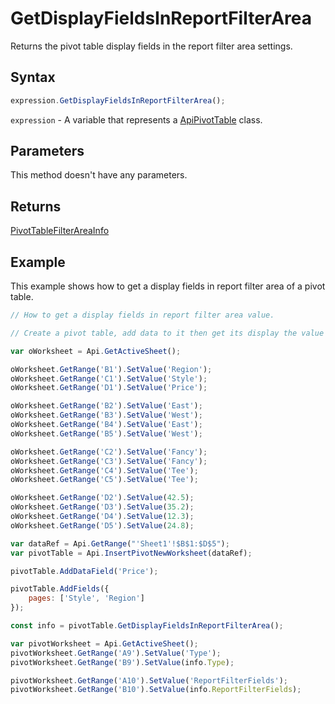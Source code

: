 # GetDisplayFieldsInReportFilterArea

Returns the pivot table display fields in the report filter area settings.

## Syntax

```javascript
expression.GetDisplayFieldsInReportFilterArea();
```

`expression` - A variable that represents a [ApiPivotTable](../ApiPivotTable.md) class.

## Parameters

This method doesn't have any parameters.

## Returns

[PivotTableFilterAreaInfo](../../Enumeration/PivotTableFilterAreaInfo.md)

## Example

This example shows how to get a display fields in report filter area of a pivot table.

```javascript editor-xlsx
// How to get a display fields in report filter area value.

// Create a pivot table, add data to it then get its display the value of a display fields in report filter.

var oWorksheet = Api.GetActiveSheet();

oWorksheet.GetRange('B1').SetValue('Region');
oWorksheet.GetRange('C1').SetValue('Style');
oWorksheet.GetRange('D1').SetValue('Price');

oWorksheet.GetRange('B2').SetValue('East');
oWorksheet.GetRange('B3').SetValue('West');
oWorksheet.GetRange('B4').SetValue('East');
oWorksheet.GetRange('B5').SetValue('West');

oWorksheet.GetRange('C2').SetValue('Fancy');
oWorksheet.GetRange('C3').SetValue('Fancy');
oWorksheet.GetRange('C4').SetValue('Tee');
oWorksheet.GetRange('C5').SetValue('Tee');

oWorksheet.GetRange('D2').SetValue(42.5);
oWorksheet.GetRange('D3').SetValue(35.2);
oWorksheet.GetRange('D4').SetValue(12.3);
oWorksheet.GetRange('D5').SetValue(24.8);

var dataRef = Api.GetRange("'Sheet1'!$B$1:$D$5");
var pivotTable = Api.InsertPivotNewWorksheet(dataRef);

pivotTable.AddDataField('Price');

pivotTable.AddFields({
	pages: ['Style', 'Region']
});

const info = pivotTable.GetDisplayFieldsInReportFilterArea();

var pivotWorksheet = Api.GetActiveSheet();
pivotWorksheet.GetRange('A9').SetValue('Type');
pivotWorksheet.GetRange('B9').SetValue(info.Type);

pivotWorksheet.GetRange('A10').SetValue('ReportFilterFields');
pivotWorksheet.GetRange('B10').SetValue(info.ReportFilterFields);
```
